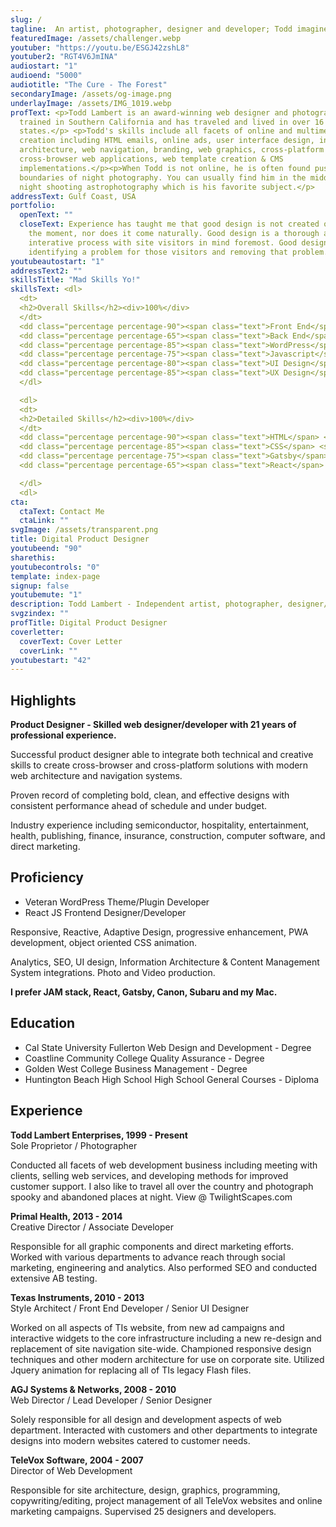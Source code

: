 ```yaml
---
slug: /
tagline:  An artist, photographer, designer and developer; Todd imagines things & makes them come to life.
featuredImage: /assets/challenger.webp
youtuber: "https://youtu.be/ESGJ42zshL8"
youtuber2: "RGT4V6JmINA"
audiostart: "1"
audioend: "5000"
audiotitle: "The Cure - The Forest"
secondaryImage: /assets/og-image.png
underlayImage: /assets/IMG_1019.webp
profText: <p>Todd Lambert is an award-winning web designer and photographer that
  trained in Southern California and has traveled and lived in over 16 Western
  states.</p> <p>Todd's skills include all facets of online and multimedia
  creation including HTML emails, online ads, user interface design, information
  architecture, web navigation, branding, web graphics, cross-platform and
  cross-browser web applications, web template creation & CMS
  implementations.</p><p>When Todd is not online, he is often found pushing the
  boundaries of night photography. You can usually find him in the middle of the
  night shooting astrophotography which is his favorite subject.</p>
addressText: Gulf Coast, USA
portfolio:
  openText: ""
  closeText: Experience has taught me that good design is not created on a spur of
    the moment, nor does it come naturally. Good design is a thorough and
    interative process with site visitors in mind foremost. Good design is
    identifying a problem for those visitors and removing that problem.
youtubeautostart: "1"
addressText2: ""
skillsTitle: "Mad Skills Yo!"
skillsText: <dl>
  <dt>
  <h2>Overall Skills</h2><div>100%</div>
  </dt>
  <dd class="percentage percentage-90"><span class="text">Front End</span> <span class="percent">90%</span></dd>
  <dd class="percentage percentage-65"><span class="text">Back End</span> <span class="percent">65%</span></dd>
  <dd class="percentage percentage-85"><span class="text">WordPress</span> <span class="percent">85%</span></dd>
  <dd class="percentage percentage-75"><span class="text">Javascript</span> <span class="percent">75%</span></dd>
  <dd class="percentage percentage-80"><span class="text">UI Design</span> <span class="percent">80%</span></dd>
  <dd class="percentage percentage-85"><span class="text">UX Design</span> <span class="percent">85%</span></dd>
  </dl>

  <dl>
  <dt>
  <h2>Detailed Skills</h2><div>100%</div>
  </dt>
  <dd class="percentage percentage-90"><span class="text">HTML</span> <span class="percent">90%</span></dd>
  <dd class="percentage percentage-85"><span class="text">CSS</span> <span class="percent">85%</span></dd>
  <dd class="percentage percentage-75"><span class="text">Gatsby</span> <span class="percent">75%</span></dd>
  <dd class="percentage percentage-65"><span class="text">React</span> <span class="percent">65%</span></dd>

  </dl>
  <dl>
cta:
  ctaText: Contact Me
  ctaLink: ""
svgImage: /assets/transparent.png
title: Digital Product Designer
youtubeend: "90"
sharethis: 
youtubecontrols: "0"
template: index-page
signup: false
youtubemute: "1"
description: Todd Lambert - Independent artist, photographer, designer/developer
svgzindex: ""
profTitle: Digital Product Designer
coverletter:
  coverText: Cover Letter
  coverLink: ""
youtubestart: "42"
---
```

<!-- Do not delete -->

<div>
<!-- Do not delete -->

## **Highlights**

**Product Designer - Skilled web designer/developer with 21 years of professional experience.**

Successful product designer able to integrate both technical and creative skills to create cross-browser and cross-platform solutions with modern web architecture and navigation systems.

Proven record of completing bold, clean, and effective designs with consistent performance ahead of schedule and under budget.

Industry experience including semiconductor, hospitality, entertainment, health, publishing, finance, insurance, construction, computer software, and direct marketing.

## **Proficiency**

* Veteran WordPress Theme/Plugin Developer
* React JS Frontend Designer/Developer

Responsive, Reactive, Adaptive Design, progressive enhancement, PWA development, object oriented CSS animation.

Analytics, SEO, UI design, Information Architecture & Content Management System integrations. Photo and Video production.

**I prefer JAM stack, React, Gatsby, Canon, Subaru and my Mac.**

## **Education**

* Cal State University Fullerton
Web Design and Development - Degree
* Coastline Community College
Quality Assurance - Degree
* Golden West College
Business Management - Degree
* Huntington Beach High School
High School General Courses - Diploma

<!-- Do not delete -->

</div>
<div>
<!-- Do not delete -->

## **Experience**

**Todd Lambert Enterprises, 1999 - Present**
<br />Sole Proprietor / Photographer

Conducted all facets of web development business including meeting with clients, selling web services, and developing methods for improved customer support. 
I also like to travel all over the country and photograph spooky and abandoned places at night. View @ TwilightScapes.com

**Primal Health, 2013 - 2014**
<br />Creative Director / Associate Developer

Responsible for all graphic components and direct marketing efforts. Worked with various departments to advance reach through social marketing, engineering and analytics. Also performed SEO and conducted extensive AB testing.

**Texas Instruments, 2010 - 2013**
<br />Style Architect / Front End Developer / Senior UI Designer

Worked on all aspects of TIs website, from new ad campaigns and interactive widgets to the core infrastructure including a new re-design and replacement of site navigation site-wide. Championed responsive design techniques and other modern architecture for use on corporate site. Utilized Jquery animation for replacing all of TIs legacy Flash files.

**AGJ Systems & Networks, 2008 - 2010**
<br />Web Director / Lead Developer / Senior Designer

Solely responsible for all design and development aspects of web department. Interacted with customers and other departments to integrate designs into modern websites catered to customer needs.

**TeleVox Software, 2004 - 2007**
<br />Director of Web Development

Responsible for site architecture, design, graphics, programming, copywriting/editing, project management of all TeleVox websites and online marketing campaigns. Supervised 25 designers and developers.

<!-- Do not delete -->

</div>
<!-- Do not delete -->

<!-- RGT4V6JmINA MUSIC: CURE -->
